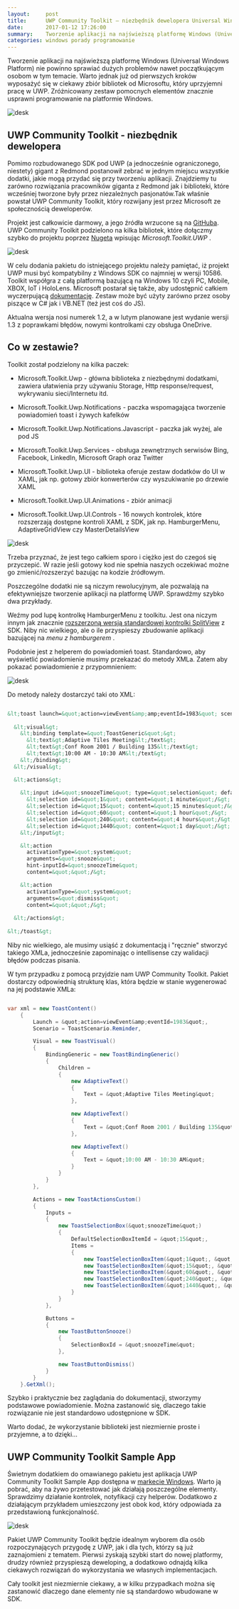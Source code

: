```yaml
---
layout:     post
title:      UWP Community Toolkit — niezbędnik dewelopera Universal Windows Platform
date:       2017-01-12 17:26:00
summary:    Tworzenie aplikacji na najświeższą platformę Windows (Universal Windows Platform) nie powinno sprawiać dużych problemów nawet początkującym osobom w tym temacie. Warto jednak już od pierwszych kroków wyposażyć się w ciekawy zbiór bibliotek od Microsoftu, który uprzyjemni pracę w UWP. Zróżnicowany ze...
categories: windows porady programowanie
---
```




Tworzenie aplikacji na najświeższą platformę Windows (Universal Windows Platform) nie powinno sprawiać dużych problemów nawet początkującym osobom w tym temacie. Warto jednak już od pierwszych kroków wyposażyć się w ciekawy zbiór bibliotek od Microsoftu, który uprzyjemni pracę w UWP. Zróżnicowany zestaw pomocnych elementów znacznie usprawni programowanie na platformie Windows.



![desk](https://raw.githubusercontent.com/djfoxer/djfoxer.github.io/master/_img/2017-1-12-_26_/g_-_608x405_-_-_78412x20170112003503_0.jpg)





## UWP Community Toolkit - niezbędnik dewelopera

 
Pomimo rozbudowanego SDK pod UWP (a jednocześnie ograniczonego, niestety) gigant z Redmond postanowił zebrać w jednym miejscu wszystkie dodatki, jakie mogą przydać się przy tworzeniu aplikacji. Znajdziemy tu zarówno rozwiązania pracowników giganta z Redmond jak i biblioteki, które wcześniej tworzone były przez niezależnych pasjonatów.Tak właśnie powstał UWP Community Toolkit, który rozwijany jest przez Microsoft ze społecznością deweloperów. 


Projekt jest całkowicie darmowy, a jego źródła wrzucone są na [GitHuba](https://github.com/Microsoft/UWPCommunityToolkit). UWP Community Toolkit podzielono na kilka bibliotek, które dołączmy szybko do projektu poprzez [Nugeta](https://www.nuget.org/packages/Microsoft.Toolkit.Uwp/) wpisując  *Microsoft.Toolkit.UWP* .



![desk](https://raw.githubusercontent.com/djfoxer/djfoxer.github.io/master/_img/2017-1-12-_26_/g_-_608x405_-_-_78412x20170112003325_0.png)



W celu dodania pakietu do istniejącego projektu należy pamiętać, iż projekt UWP musi być kompatybilny  z Windows SDK co najmniej w wersji 10586. Toolkit współgra z całą platformą bazującą na Windows 10 czyli PC, Mobile, XBOX, IoT i HoloLens. Microsoft postarał się także, aby udostępnić całkiem  wyczerpującą [dokumentację](http://docs.uwpcommunitytoolkit.com/en/master/). Zestaw może być użyty zarówno przez osoby piszące w C# jak i VB.NET (też jest coś do JS).

Aktualna wersja nosi numerek 1.2, a w lutym planowane jest wydanie wersji 1.3 z poprawkami błędów, nowymi kontrolkami czy obsługa OneDrive.



## Co w zestawie?



Toolkit został podzielony na kilka paczek:



  * Microsoft.Toolkit.Uwp - główna biblioteka z niezbędnymi dodatkami, zawiera ułatwienia przy używaniu Storage, Http response/request, wykrywaniu sieci/Internetu itd.



  * Microsoft.Toolkit.Uwp.Notifications - paczka wspomagająca tworzenie powiadomień toast i żywych kafelków 



  * Microsoft.Toolkit.Uwp.Notifications.Javascript - paczka jak wyżej, ale pod JS



  * Microsoft.Toolkit.Uwp.Services - obsługa zewnętrznych serwisów Bing, Facebook, LinkedIn, Microsoft Graph oraz Twitter



  * Microsoft.Toolkit.Uwp.UI - biblioteka oferuje zestaw dodatków do UI w XAML, jak np. gotowy zbiór konwerterów czy wyszukiwanie po drzewie XAML 



  * Microsoft.Toolkit.Uwp.UI.Animations - zbiór animacji



  * Microsoft.Toolkit.Uwp.UI.Controls - 16 nowych kontrolek, które rozszerzają dostępne kontroli XAML z SDK, jak np. HamburgerMenu, AdaptiveGridView czy MasterDetailsView 






![desk](https://raw.githubusercontent.com/djfoxer/djfoxer.github.io/master/_img/2017-1-12-_26_/g_-_608x405_-_-_78412x20170110235223_0.png)

 

Trzeba przyznać, że jest tego całkiem sporo i ciężko jest do czegoś się przyczepić. W razie jeśli gotowy kod nie spełnia naszych oczekiwać możne go zmienić/rozszerzyć bazując na kodzie źródłowym.

Poszczególne dodatki nie są niczym rewolucyjnym, ale pozwalają na efektywniejsze tworzenie aplikacji na platformę UWP. Sprawdźmy szybko dwa przykłady.

Weźmy pod lupę kontrolkę HamburgerMenu z toolkitu. Jest ona niczym innym jak znacznie [rozszerzoną wersją standardowej kontrolki SplitView](https://github.com/Microsoft/UWPCommunityToolkit/blob/master/Microsoft.Toolkit.Uwp.UI.Controls/HamburgerMenu/HamburgerMenu.xaml) z SDK. Niby nic wielkiego, ale o ile przyspieszy zbudowanie aplikacji bazującej na  *menu z hamburgerem* .



Podobnie jest z helperem do powiadomień toast. Standardowo, aby wyświetlić powiadomienie musimy przekazać do metody XMLa. Zatem aby pokazać powiadomienie z przypomnieniem:



![desk](https://raw.githubusercontent.com/djfoxer/djfoxer.github.io/master/_img/2017-1-12-_26_/g_-_608x405_-_-_78412x20170112000715_0.PNG)



Do metody należy dostarczyć taki oto XML:


```html

&lt;toast launch=&quot;action=viewEvent&amp;amp;eventId=1983&quot; scenario=&quot;reminder&quot;&gt;
  
  &lt;visual&gt;
    &lt;binding template=&quot;ToastGeneric&quot;&gt;
      &lt;text&gt;Adaptive Tiles Meeting&lt;/text&gt;
      &lt;text&gt;Conf Room 2001 / Building 135&lt;/text&gt;
      &lt;text&gt;10:00 AM - 10:30 AM&lt;/text&gt;
    &lt;/binding&gt;
  &lt;/visual&gt;

  &lt;actions&gt;
    
    &lt;input id=&quot;snoozeTime&quot; type=&quot;selection&quot; defaultInput=&quot;15&quot;&gt;
      &lt;selection id=&quot;1&quot; content=&quot;1 minute&quot;/&gt;
      &lt;selection id=&quot;15&quot; content=&quot;15 minutes&quot;/&gt;
      &lt;selection id=&quot;60&quot; content=&quot;1 hour&quot;/&gt;
      &lt;selection id=&quot;240&quot; content=&quot;4 hours&quot;/&gt;
      &lt;selection id=&quot;1440&quot; content=&quot;1 day&quot;/&gt;
    &lt;/input&gt;

    &lt;action
      activationType=&quot;system&quot;
      arguments=&quot;snooze&quot;
      hint-inputId=&quot;snoozeTime&quot;
      content=&quot;&quot;/&gt;

    &lt;action
      activationType=&quot;system&quot;
      arguments=&quot;dismiss&quot;
      content=&quot;&quot;/&gt;
    
  &lt;/actions&gt;
  
&lt;/toast&gt;

```


Niby nic wielkiego, ale musimy usiąść z dokumentacją i &quot;ręcznie&quot; stworzyć takiego XMLa, jednocześnie zapominając o intellisense czy walidacji błędów podczas pisania.

W tym przypadku z pomocą przyjdzie nam UWP Community Toolkit. Pakiet dostarczy odpowiednią strukturę klas, która będzie w stanie wygenerować na jej podstawie XMLa:


```csharp

var xml = new ToastContent()
    {
        Launch = &quot;action=viewEvent&amp;eventId=1983&quot;,
        Scenario = ToastScenario.Reminder,

        Visual = new ToastVisual()
        {
            BindingGeneric = new ToastBindingGeneric()
            {
                Children =
                {
                    new AdaptiveText()
                    {
                        Text = &quot;Adaptive Tiles Meeting&quot;
                    },

                    new AdaptiveText()
                    {
                        Text = &quot;Conf Room 2001 / Building 135&quot;
                    },

                    new AdaptiveText()
                    {
                        Text = &quot;10:00 AM - 10:30 AM&quot;
                    }
                }
            }
        },

        Actions = new ToastActionsCustom()
        {
            Inputs =
            {
                new ToastSelectionBox(&quot;snoozeTime&quot;)
                {
                    DefaultSelectionBoxItemId = &quot;15&quot;,
                    Items =
                    {
                        new ToastSelectionBoxItem(&quot;1&quot;, &quot;1 minute&quot;),
                        new ToastSelectionBoxItem(&quot;15&quot;, &quot;15 minutes&quot;),
                        new ToastSelectionBoxItem(&quot;60&quot;, &quot;1 hour&quot;),
                        new ToastSelectionBoxItem(&quot;240&quot;, &quot;4 hours&quot;),
                        new ToastSelectionBoxItem(&quot;1440&quot;, &quot;1 day&quot;)
                    }
                }
            },

            Buttons =
            {
                new ToastButtonSnooze()
                {
                    SelectionBoxId = &quot;snoozeTime&quot;
                },

                new ToastButtonDismiss()
            }
        }
    }.GetXml();


```


Szybko i praktycznie bez zaglądania do dokumentacji, stworzymy podstawowe powiadomienie. Można zastanowić się, dlaczego takie rozwiązanie nie jest standardowo udostępnione w SDK.

Warto dodać, że wykorzystanie biblioteki jest niezmiernie proste i przyjemne, a to dzięki...



## UWP Community Toolkit Sample App


Świetnym dodatkiem do omawianego pakietu jest aplikacja UWP Community Toolkit Sample App dostępna w [markecie Windows](https://www.microsoft.com/pl-pl/store/p/uwp-community-toolkit-sample-app/9nblggh4tlcq). Warto ją pobrać, aby na żywo przetestować jak działają poszczególne elementy. Sprawdzimy działanie kontrolek, notyfikacji czy helperów. Dodatkowo z działającym przykładem umieszczony jest obok kod, który odpowiada za przedstawioną funkcjonalność.



![desk](https://raw.githubusercontent.com/djfoxer/djfoxer.github.io/master/_img/2017-1-12-_26_/g_-_608x405_-_-_78412x20170111001453_0.png)




Pakiet UWP Community Toolkit będzie idealnym wyborem dla osób rozpoczynających przygodę z UWP, jak i dla tych, którzy są już zaznajomieni z tematem. Pierwsi zyskają szybki start do nowej platformy, drudzy również przyspieszą deweloping, a dodatkowo odnajdą kilka ciekawych rozwiązań do wykorzystania we własnych implementacjach.

Cały toolkit jest niezmiernie ciekawy, a w kilku przypadkach można się zastanowić dlaczego dane elementy nie są standardowo wbudowane w SDK.
